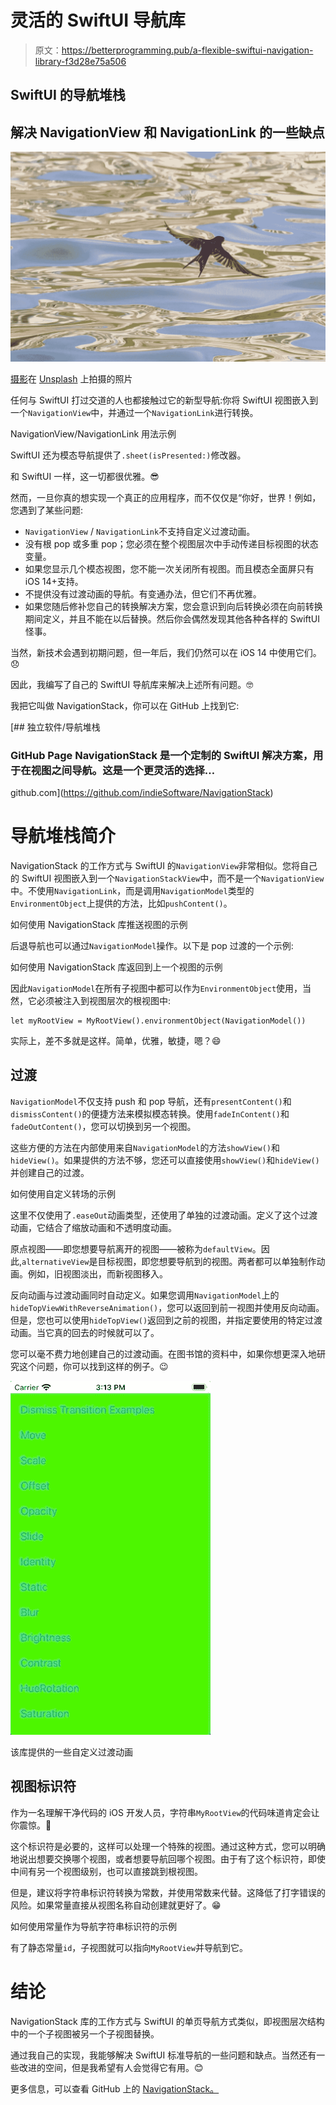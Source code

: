 # 灵活的 SwiftUI 导航库

> 原文：<https://betterprogramming.pub/a-flexible-swiftui-navigation-library-f3d28e75a506>

## SwiftUI 的导航堆栈

## 解决 NavigationView 和 NavigationLink 的一些缺点

![](img/a941662bb8348a2ea134db1518ccf43a.png)

[摄影](https://unsplash.com/@photoholgic?utm_source=unsplash&utm_medium=referral&utm_content=creditCopyText)在 [Unsplash](https://unsplash.com/s/photos/swallow-flight?utm_source=unsplash&utm_medium=referral&utm_content=creditCopyText) 上拍摄的照片

任何与 SwiftUI 打过交道的人也都接触过它的新型导航:你将 SwiftUI 视图嵌入到一个`NavigationView`中，并通过一个`NavigationLink`进行转换。

NavigationView/NavigationLink 用法示例

SwiftUI 还为模态导航提供了`.sheet(isPresented:)`修改器。

和 SwiftUI 一样，这一切都很优雅。😎

然而，一旦你真的想实现一个真正的应用程序，而不仅仅是“你好，世界！例如，您遇到了某些问题:

*   `NavigationView` / `NavigationLink`不支持自定义过渡动画。
*   没有根 pop 或多重 pop；您必须在整个视图层次中手动传递目标视图的状态变量。
*   如果您显示几个模态视图，您不能一次关闭所有视图。而且模态全面屏只有 iOS 14+支持。
*   不提供没有过渡动画的导航。有变通办法，但它们不再优雅。
*   如果您随后修补您自己的转换解决方案，您会意识到向后转换必须在向前转换期间定义，并且不能在以后替换。然后你会偶然发现其他各种各样的 SwiftUI 怪事。

当然，新技术会遇到初期问题，但一年后，我们仍然可以在 iOS 14 中使用它们。😞

因此，我编写了自己的 SwiftUI 导航库来解决上述所有问题。🤓

我把它叫做 NavigationStack，你可以在 GitHub 上找到它:

[](https://github.com/indieSoftware/NavigationStack) [## 独立软件/导航堆栈

### GitHub Page NavigationStack 是一个定制的 SwiftUI 解决方案，用于在视图之间导航。这是一个更灵活的选择…

github.com](https://github.com/indieSoftware/NavigationStack) 

# 导航堆栈简介

NavigationStack 的工作方式与 SwiftUI 的`NavigationView`非常相似。您将自己的 SwiftUI 视图嵌入到一个`NavigationStackView`中，而不是一个`NavigationView`中。不使用`NavigationLink`，而是调用`NavigationModel`类型的`EnvironmentObject`上提供的方法，比如`pushContent()`。

如何使用 NavigationStack 库推送视图的示例

后退导航也可以通过`NavigationModel`操作。以下是 pop 过渡的一个示例:

如何使用 NavigationStack 库返回到上一个视图的示例

因此`NavigationModel`在所有子视图中都可以作为`EnvironmentObject`使用，当然，它必须被注入到视图层次的根视图中:

```
let myRootView = MyRootView().environmentObject(NavigationModel())
```

实际上，差不多就是这样。简单，优雅，敏捷，嗯？😄

## 过渡

`NavigationModel`不仅支持 push 和 pop 导航，还有`presentContent()`和`dismissContent()`的便捷方法来模拟模态转换。使用`fadeInContent()`和`fadeOutContent()`，您可以切换到另一个视图。

这些方便的方法在内部使用来自`NavigationModel`的方法`showView()`和`hideView()`。如果提供的方法不够，您还可以直接使用`showView()`和`hideView()`并创建自己的过渡。

如何使用自定义转场的示例

这里不仅使用了`.easeOut`动画类型，还使用了单独的过渡动画。定义了这个过渡动画，它结合了缩放动画和不透明度动画。

原点视图——即您想要导航离开的视图——被称为`defaultView`。因此,`alternativeView`是目标视图，即您想要导航到的视图。两者都可以单独制作动画。例如，旧视图淡出，而新视图移入。

反向动画与过渡动画同时自动定义。如果您调用`NavigationModel`上的`hideTopViewWithReverseAnimation()`，您可以返回到前一视图并使用反向动画。但是，您也可以使用`hideTopView()`返回到之前的视图，并指定要使用的特定过渡动画。当它真的回去的时候就可以了。

您可以毫不费力地创建自己的过渡动画。在图书馆的资料中，如果你想更深入地研究这个问题，你可以找到这样的例子。😉

![](img/1926e8dae62648528a7e61b51266c2cb.png)

该库提供的一些自定义过渡动画

## 视图标识符

作为一名理解干净代码的 iOS 开发人员，字符串`MyRootView`的代码味道肯定会让你震惊。🧐

这个标识符是必要的，这样可以处理一个特殊的视图。通过这种方式，您可以明确地说出想要交换哪个视图，或者想要导航回哪个视图。由于有了这个标识符，即使中间有另一个视图级别，也可以直接跳到根视图。

但是，建议将字符串标识符转换为常数，并使用常数来代替。这降低了打字错误的风险。如果常量直接从视图名称自动创建就更好了。😁

如何使用常量作为导航字符串标识符的示例

有了静态常量`id`，子视图就可以指向`MyRootView`并导航到它。

# 结论

NavigationStack 库的工作方式与 SwiftUI 的单页导航方式类似，即视图层次结构中的一个子视图被另一个子视图替换。

通过我自己的实现，我能够解决 SwiftUI 标准导航的一些问题和缺点。当然还有一些改进的空间，但是我希望有人会觉得它有用。😊

更多信息，可以查看 GitHub 上的 [NavigationStack。](https://github.com/indieSoftware/NavigationStack)